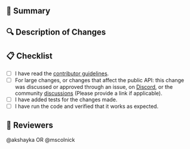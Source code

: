 ## 📝 Summary

<!-- 
Provide a concise summary of what this pull request is addressing.

If this PR fixes any issues, list them here by number (e.g., Fixes #123). 
-->

## 🔍 Description of Changes

<!-- 
Detail the specific changes made in this pull request. Explain the problem addressed and how it was resolved. If applicable, provide before and after comparisons, screenshots, or any relevant details to help reviewers understand the changes easily.
-->

## 📋 Checklist

- [ ] I have read the [contributor guidelines](https://github.com/marimo-team/marimo/blob/main/CONTRIBUTING.md).
- [ ] For large changes, or changes that affect the public API: this change was discussed or approved through an issue, on [Discord](https://discord.gg/JE7nhX6mD8), or the community [discussions](https://github.com/marimo-team/marimo/discussions) (Please provide a link if applicable).
- [ ] I have added tests for the changes made.
- [ ] I have run the code and verified that it works as expected.

## 📜 Reviewers

<!-- 
Tag potential reviewers from the community or maintainers who might be interested in reviewing this pull request.

Your PR will be reviewed more quickly if you can figure out the right person to tag with @ -->
@akshayka OR @mscolnick
